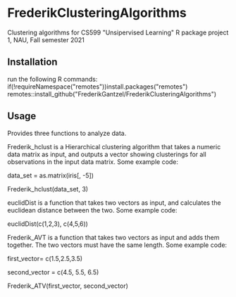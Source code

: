 # FrederikClusteringAlgorithms
Clustering algorithms for CS599 "Unsipervised Learning" R package project 1, NAU, Fall semester 2021

## Installation
run the following R commands:
if(!requireNamespace("remotes"))install.packages("remotes")
remotes::install_github("FrederikGantzel/FrederikClusteringAlgorithms")

## Usage
Provides three functions to analyze data.

Frederik_hclust is a Hierarchical clustering algorithm that takes a numeric data matrix as input, and outputs a vector showing clusterings for all observations in the input data matrix. Some example code:

data_set = as.matrix(iris[, -5])

Frederik_hclust(data_set, 3)


euclidDist is a function that takes two vectors as input, and calculates the euclidean distance between the two. Some example code:

euclidDist(c(1,2,3), c(4,5,6))


Frederik_AVT is a function that takes two vectors as input and adds them together. The two vectors must have the same length. Some example code:

first_vector= c(1.5,2.5,3.5)

second_vector = c(4.5, 5.5, 6.5)

Frederik_ATV(first_vector, second_vector)
